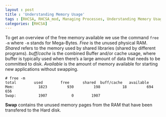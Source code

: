 ```yaml
---
layout : post
title : 'Understanding Memory Usage'
tags : [RHCSA, RHCSA_mod, Managing Processes, Understanding Memory Usage]
categories: [RHCSA]
---
```



To get an overview of the free memory available we use the command `free
-m` where `-m` stands for Mega-Bytes. *Free* is the unused physical RAM.
*Shared* refers to the memory used by shared libraries (shared by
different programs). *buff/cache* is the combined Buffer and/or cache
usage, where buffer is typically used when there’s a large amount of
data that needs to be committed to disk. *Available* is the amount of
memory available for starting new applications without swapping.

``` console
# free -m
total        used        free      shared  buff/cache   available
Mem:           1823         930         198          18         694         656
Swap:          1907           0        1907
```

**Swap** contains the unused memory pages from the RAM that have been
transfered to the Hard disk.
